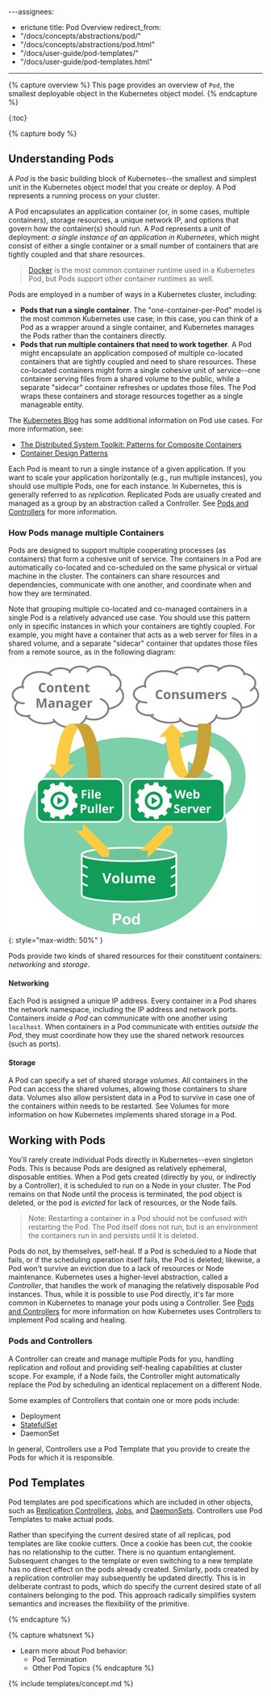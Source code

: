 ---assignees:
- erictune
title: Pod Overview
redirect_from:
- "/docs/concepts/abstractions/pod/"
- "/docs/concepts/abstractions/pod.html"
- "/docs/user-guide/pod-templates/"
- "/docs/user-guide/pod-templates.html"
---

{% capture overview %}
This page provides an overview of `Pod`, the smallest deployable object in the Kubernetes object model.
{% endcapture %}

{:toc}

{% capture body %}
## Understanding Pods

A *Pod* is the basic building block of Kubernetes--the smallest and simplest unit in the Kubernetes object model that you create or deploy. A Pod represents a running process on your cluster.

A Pod encapsulates an application container (or, in some cases, multiple containers), storage resources, a unique network IP, and options that govern how the container(s) should run. A Pod represents a unit of deployment: *a single instance of an application in Kubernetes*, which might consist of either a single container or a small number of containers that are tightly coupled and that share resources.

> [Docker](https://www.docker.com) is the most common container runtime used in a Kubernetes Pod, but Pods support other container runtimes as well.

Pods are employed in a number of ways in a Kubernetes cluster, including:

* **Pods that run a single container**. The "one-container-per-Pod" model is the most common Kubernetes use case; in this case, you can think of a Pod as a wrapper around a single container, and Kubernetes manages the Pods rather than the containers directly.
* **Pods that run multiple containers that need to work together**. A Pod might encapsulate an application composed of multiple co-located containers that are tightly coupled and need to share resources. These co-located containers might form a single cohesive unit of service--one container serving files from a shared volume to the public, while a separate "sidecar" container refreshes or updates those files. The Pod wraps these containers and storage resources together as a single manageable entity.

The [Kubernetes Blog](http://blog.kubernetes.io) has some additional information on Pod use cases. For more information, see:

* [The Distributed System Toolkit: Patterns for Composite Containers](http://blog.kubernetes.io/2015/06/the-distributed-system-toolkit-patterns.html)
* [Container Design Patterns](http://blog.kubernetes.io/2016/06/container-design-patterns.html)

Each Pod is meant to run a single instance of a given application. If you want to scale your application horizontally (e.g., run multiple instances), you should use multiple Pods, one for each instance. In Kubernetes, this is generally referred to as _replication_. Replicated Pods are usually created and managed as a group by an abstraction called a Controller. See [Pods and Controllers](#pods-and-controllers) for more information.

### How Pods manage multiple Containers

Pods are designed to support multiple cooperating processes (as containers) that form a cohesive unit of service. The containers in a Pod are automatically co-located and co-scheduled on the same physical or virtual machine in the cluster. The containers can share resources and dependencies, communicate with one another, and coordinate when and how they are terminated.

Note that grouping multiple co-located and co-managed containers in a single Pod is a relatively advanced use case. You should use this pattern only in specific instances in which your containers are tightly coupled. For example, you might have a container that acts as a web server for files in a shared volume, and a separate "sidecar" container that updates those files from a remote source, as in the following diagram:

![pod diagram](/images/docs/pod.svg){: style="max-width: 50%" }

Pods provide two kinds of shared resources for their constituent containers: *networking* and *storage*.

#### Networking

Each Pod is assigned a unique IP address. Every container in a Pod shares the network namespace, including the IP address and network ports. Containers *inside a Pod* can communicate with one another using `localhost`. When containers in a Pod communicate with entities *outside the Pod*, they must coordinate how they use the shared network resources (such as ports).

#### Storage

A Pod can specify a set of shared storage *volumes*. All containers in the Pod can access the shared volumes, allowing those containers to share data. Volumes also allow persistent data in a Pod to survive in case one of the containers within needs to be restarted. See Volumes for more information on how Kubernetes implements shared storage in a Pod.

## Working with Pods

You'll rarely create individual Pods directly in Kubernetes--even singleton Pods. This is because Pods are designed as relatively ephemeral, disposable entities. When a Pod gets created (directly by you, or indirectly by a Controller), it is scheduled to run on a Node in your cluster. The Pod remains on that Node until the process is terminated, the pod object is deleted, or the pod is *evicted* for lack of resources, or the Node fails.

> Note: Restarting a container in a Pod should not be confused with restarting the Pod. The Pod itself does not run, but is an environment the containers run in and persists until it is deleted.

Pods do not, by themselves, self-heal. If a Pod is scheduled to a Node that fails, or if the scheduling operation itself fails, the Pod is deleted; likewise, a Pod won't survive an eviction due to a lack of resources or Node maintenance. Kubernetes uses a higher-level abstraction, called a *Controller*, that handles the work of managing the relatively disposable Pod instances. Thus, while it is possible to use Pod directly, it's far more common in Kubernetes to manage your pods using a Controller. See [Pods and Controllers](#pods-and-controllers) for more information on how Kubernetes uses Controllers to implement Pod scaling and healing.

### Pods and Controllers

A Controller can create and manage multiple Pods for you, handling replication and rollout and providing self-healing capabilities at cluster scope. For example, if a Node fails, the Controller might automatically replace the Pod by scheduling an identical replacement on a different Node. 

Some examples of Controllers that contain one or more pods include:

* Deployment
* [StatefulSet](/docs/concepts/abstractions/controllers/statefulsets/)
* DaemonSet

In general, Controllers use a Pod Template that you provide to create the Pods for which it is responsible.

## Pod Templates

Pod templates are pod specifications which are included in other objects, such as
[Replication Controllers](/docs/concepts/workloads/controllers/replicationcontroller/), [Jobs](/docs/concepts/jobs/run-to-completion-finite-workloads/), and
[DaemonSets](/docs/concepts/workloads/controllers/daemonset/).  Controllers use Pod Templates to make actual pods.

Rather than specifying the current desired state of all replicas, pod templates are like cookie cutters. Once a cookie has been cut, the cookie has no relationship to the cutter. There is no quantum entanglement. Subsequent changes to the template or even switching to a new template has no direct effect on the pods already created. Similarly, pods created by a replication controller may subsequently be updated directly. This is in deliberate contrast to pods, which do specify the current desired state of all containers belonging to the pod. This approach radically simplifies system semantics and increases the flexibility of the primitive.

{% endcapture %}

{% capture whatsnext %}
* Learn more about Pod behavior:
  * Pod Termination
  * Other Pod Topics
{% endcapture %}

{% include templates/concept.md %}
